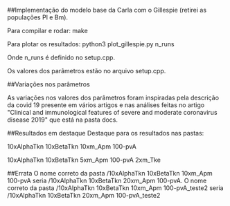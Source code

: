##Implementação do modelo base da Carla com o Gillespie (retirei as populações Pl e Bm). 

Para compilar e rodar: make 

Para plotar os resultados: python3 plot_gillespie.py n_runs

Onde n_runs é definido no setup.cpp. 

Os valores dos parâmetros estão no arquivo setup.cpp. 

##Variações nos parâmetros 

As variações nos valores dos parâmetros foram inspiradas pela descrição da covid 19 presente em vários artigos e nas análises feitas no artigo "Clinical and immunological features of severe and moderate coronavirus disease 2019" que está na pasta docs. 

##Resultados em destaque
Destaque para os resultados nas pastas: 

10xAlphaTkn 10xBetaTkn 10xm_Apm 100-pvA 

10xAlphaTkn 10xBetaTkn 5xm_Apm 100-pvA 2xm_Tke

##Errata
O nome correto da pasta /10xAlphaTkn 10xBetaTkn 10xm_Apm 100-pvA seria /10xAlphaTkn 10xBetaTkn 20xm_Apm 100-pvA. 
O nome correto da pasta /10xAlphaTkn 10xBetaTkn 10xm_Apm 100-pvA_teste2 seria /10xAlphaTkn 10xBetaTkn 20xm_Apm 100-pvA_teste2



